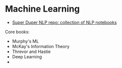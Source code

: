 # Machine Learning

* [Super Duper NLP repo: collection of NLP notebooks](https://notebooks.quantumstat.com/)

Core books:

- Murphy's ML
- McKay's Information Theory
- Threvor and Hastie
- Deep Learning
- 
